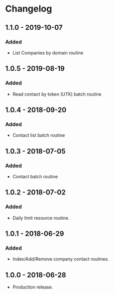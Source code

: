# Changelog

## 1.1.0 - 2019-10-07
### Added
- List Companies by domain routine

## 1.0.5 - 2019-08-19
### Added
- Read contact by token (UTK) batch routine

## 1.0.4 - 2018-09-20
### Added
- Contact list batch routine

## 1.0.3 - 2018-07-05
### Added
- Contact batch routine

## 1.0.2 - 2018-07-02
### Added
- Daily limit resource routine.

## 1.0.1 - 2018-06-29
### Added
- Index/Add/Remove company contact routines.

## 1.0.0 - 2018-06-28
- Production release.